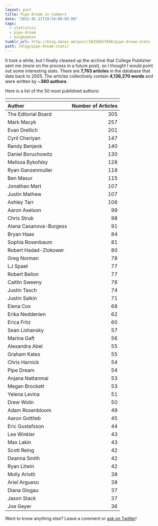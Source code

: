 ```yaml
---
layout: post
title: Pipe Dream in numbers
date: "2012-01-21T19:54:00-05:00"
tags:
  - statistics
  - pipe-dream
  - binghamton
tumblr_url: http://blog.danoc.me/post/16258657840/pipe-dream-stats
path: /blog/pipe-dream-stats/
---
```


It took a while, but I finally cleaned up the archive that College Publisher sent me (more on the process in a future post), so I thought I would point out some interesting stats. There are **7,763 articles** in the database that date back to 2005. The articles collectively contain **4,136,270 words** and were written by ~**380 authors**.

Here is a list of the 50 most published authors:

<table>
  <thead>
    <tr>
      <th colspan="2">
      </th>
    </tr>
    <tr>
      <th style="text-align: left !important;">
        Author
      </th>
      <th>
        Number of Articles
      </th>
    </tr>
  </thead>
  <tr>
    <td>
      The Editorial Board
    </td>
    <td align="right">
      305
    </td>
  </tr>
  <tr class="even">
    <td>
      Mark Macyk
    </td>
    <td align="right">
      257
    </td>
  </tr>
  <tr>
    <td>
      Evan Drellich
    </td>
    <td align="right">
      201
    </td>
  </tr>
  <tr class="even">
    <td>
      Cyril Cheriyan
    </td>
    <td align="right">
      147
    </td>
  </tr>
  <tr>
    <td>
      Randy Benjenk
    </td>
    <td align="right">
      140
    </td>
  </tr>
  <tr class="even">
    <td>
      Daniel Boruchowitz
    </td>
    <td align="right">
      130
    </td>
  </tr>
  <tr>
    <td>
      Melissa Bykofsky
    </td>
    <td align="right">
      128
    </td>
  </tr>
  <tr class="even">
    <td>
      Ryan Ganzenmuller
    </td>
    <td align="right">
      118
    </td>
  </tr>
  <tr>
    <td>
      Ben Masur
    </td>
    <td align="right">
      115
    </td>
  </tr>
  <tr class="even">
    <td>
      Jonathan Mart
    </td>
    <td align="right">
      107
    </td>
  </tr>
  <tr>
    <td>
      Justin Mathew
    </td>
    <td align="right">
      107
    </td>
  </tr>
  <tr class="even">
    <td>
      Ashley Tarr
    </td>
    <td align="right">
      106
    </td>
  </tr>
  <tr>
    <td>
      Aaron Axelson
    </td>
    <td align="right">
      99
    </td>
  </tr>
  <tr class="even">
    <td>
      Chris Strub
    </td>
    <td align="right">
      98
    </td>
  </tr>
  <tr>
    <td>
      Alana Casanova-Burgess
    </td>
    <td align="right">
      91
    </td>
  </tr>
  <tr class="even">
    <td>
      Bryan Haas
    </td>
    <td align="right">
      84
    </td>
  </tr>
  <tr>
    <td>
      Sophia Rosenbaum
    </td>
    <td align="right">
      81
    </td>
  </tr>
  <tr class="even">
    <td>
      Robert Hadad-Zlokower
    </td>
    <td align="right">
      80
    </td>
  </tr>
  <tr>
    <td>
      Greg Norman
    </td>
    <td align="right">
      78
    </td>
  </tr>
  <tr class="even">
    <td>
      LJ Spaet
    </td>
    <td align="right">
      77
    </td>
  </tr>
  <tr>
    <td>
      Robert Bellon
    </td>
    <td align="right">
      77
    </td>
  </tr>
  <tr class="even">
    <td>
      Caitlin Sweeny
    </td>
    <td align="right">
      76
    </td>
  </tr>
  <tr>
    <td>
      Justin Tasch
    </td>
    <td align="right">
      74
    </td>
  </tr>
  <tr class="even">
    <td>
      Justin Salkin
    </td>
    <td align="right">
      71
    </td>
  </tr>
  <tr>
    <td>
      Elena Cox
    </td>
    <td align="right">
      68
    </td>
  </tr>
  <tr class="even">
    <td>
      Erika Neddenien
    </td>
    <td align="right">
      62
    </td>
  </tr>
  <tr>
    <td>
      Erica Fritz
    </td>
    <td align="right">
      60
    </td>
  </tr>
  <tr class="even">
    <td>
      Sean Lishansky
    </td>
    <td align="right">
      57
    </td>
  </tr>
  <tr>
    <td>
      Marina Gaft
    </td>
    <td align="right">
      56
    </td>
  </tr>
  <tr class="even">
    <td>
      Alexandra Abel
    </td>
    <td align="right">
      55
    </td>
  </tr>
  <tr>
    <td>
      Graham Kates
    </td>
    <td align="right">
      55
    </td>
  </tr>
  <tr class="even">
    <td>
      Chris Harnick
    </td>
    <td align="right">
      54
    </td>
  </tr>
  <tr>
    <td>
      Pipe Dream
    </td>
    <td align="right">
      54
    </td>
  </tr>
  <tr class="even">
    <td>
      Anjana Nattanmai
    </td>
    <td align="right">
      53
    </td>
  </tr>
  <tr>
    <td>
      Megan Brockett
    </td>
    <td align="right">
      53
    </td>
  </tr>
  <tr class="even">
    <td>
      Yelena Levina
    </td>
    <td align="right">
      51
    </td>
  </tr>
  <tr>
    <td>
      Drew Wolin
    </td>
    <td align="right">
      50
    </td>
  </tr>
  <tr class="even">
    <td>
      Adam Rosenbloom
    </td>
    <td align="right">
      49
    </td>
  </tr>
  <tr>
    <td>
      Aaron Gottlieb
    </td>
    <td align="right">
      45
    </td>
  </tr>
  <tr class="even">
    <td>
      Eric Gustafsson
    </td>
    <td align="right">
      44
    </td>
  </tr>
  <tr>
    <td>
      Lee Winkler
    </td>
    <td align="right">
      43
    </td>
  </tr>
  <tr class="even">
    <td>
      Max Lakin
    </td>
    <td align="right">
      43
    </td>
  </tr>
  <tr>
    <td>
      Scott Reing
    </td>
    <td align="right">
      42
    </td>
  </tr>
  <tr class="even">
    <td>
      Deanna Smith
    </td>
    <td align="right">
      42
    </td>
  </tr>
  <tr>
    <td>
      Ryan Litwin
    </td>
    <td align="right">
      42
    </td>
  </tr>
  <tr class="even">
    <td>
      Molly Ariotti
    </td>
    <td align="right">
      38
    </td>
  </tr>
  <tr>
    <td>
      Ariel Argueso
    </td>
    <td align="right">
      38
    </td>
  </tr>
  <tr class="even">
    <td>
      Diana Glogau
    </td>
    <td align="right">
      37
    </td>
  </tr>
  <tr>
    <td>
      Jason Stack
    </td>
    <td align="right">
      37
    </td>
  </tr>
  <tr class="even">
    <td>
      Joe Geyer
    </td>
    <td align="right">
      36
    </td>
  </tr>
</table>

Want to know anything else? Leave a comment or [ask on Twitter](http://twitter.com/_danoc)!
